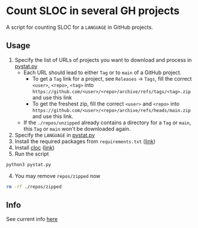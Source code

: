 # Count SLOC in several GH projects

A script for counting SLOC for a `LANGUAGE` in GitHub projects.

## Usage
1. Specify the list of URLs of projects you want to download and process in [pystat.py](./pystat.py)
    * Each URL should lead to either `Tag` or to `main` of a GitHub project.
        * To get a `Tag` link for a project, see `Releases` -> `Tags`, fill the correct `<user>`, `<repo>`, `<tag>` into `https://github.com/<user>/<repo>/archive/refs/tags/<tag>.zip` and use this link
        * To get the freshest zip, fill the correct `<user>` and `<repo>` into `https://github.com/<user>/<repo>/archive/refs/heads/main.zip` and use this link.
    * If the `./repos/unzipped` already contains a directory for a `Tag` or `main`, this `Tag` or `main` won't be downloaded again.
1. Specify the `LANGUAGE` in [pystat.py](./pystat.py)
2. Install the required packages from `requirements.txt` ([link](https://pip.pypa.io/en/stable/cli/pip_freeze/#examples))
1. Install [cloc](https://github.com/AlDanial/cloc) ([link](https://www.geeksforgeeks.org/cloc-count-number-of-lines-of-code-in-file/))
3. Run the script
```sh
python3 pystat.py
```
4. You may remove `repos/zipped` now
```sh
rm -rf ./repos/zipped
```
## Info
See current info [here](./current_stat)